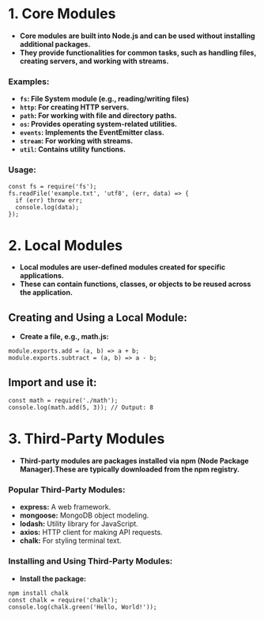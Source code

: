 # 1. Core Modules
- **Core modules are built into Node.js and can be used without installing additional packages.**
- **They provide functionalities for common tasks, such as handling files, creating servers, and working with streams.**

### Examples:
- **`fs`: File System module (e.g., reading/writing files)**
- **`http`: For creating HTTP servers.**
- **`path`: For working with file and directory paths.**
- **`os`: Provides operating system-related utilities.**
- **`events`: Implements the EventEmitter class.**
- **`stream`: For working with streams.**
- **`util`: Contains utility functions.**
### Usage:
```
const fs = require('fs');
fs.readFile('example.txt', 'utf8', (err, data) => {
  if (err) throw err;
  console.log(data);
});
```
# 2. Local Modules
- **Local modules are user-defined modules created for specific applications.**
- **These can contain functions, classes, or objects to be reused across the application.**

## Creating and Using a Local Module:
- **Create a file, e.g., math.js:**
```
module.exports.add = (a, b) => a + b;
module.exports.subtract = (a, b) => a - b;
```
## Import and use it:
```
const math = require('./math');
console.log(math.add(5, 3)); // Output: 8
```
# 3. Third-Party Modules
- **Third-party modules are packages installed via npm (Node Package Manager).These are typically downloaded from the npm registry.**
### Popular Third-Party Modules:
- **express:** A web framework.
- **mongoose:** MongoDB object modeling.
- **lodash:** Utility library for JavaScript.
- **axios:** HTTP client for making API requests.
- **chalk:** For styling terminal text.
### Installing and Using Third-Party Modules:
- **Install the package:**
```
npm install chalk
const chalk = require('chalk');
console.log(chalk.green('Hello, World!'));
```
